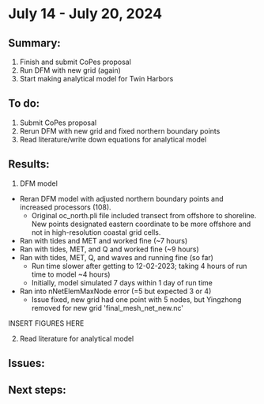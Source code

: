 # July 14 - July 20, 2024

## Summary:
1) Finish and submit CoPes proposal
2) Run DFM with new grid (again)
3) Start making analytical model for Twin Harbors

## To do:
1) Submit CoPes proposal
2) Rerun DFM with new grid and fixed northern boundary points
3) Read literature/write down equations for analytical model

## Results:
1) DFM model
- Reran DFM model with adjusted northern boundary points and increased processors (108).
	- Original oc_north.pli file included transect from offshore to shoreline. New points designated eastern coordinate to be more offshore and not in high-resolution coastal grid cells.
- Ran with tides and MET and worked fine (~7 hours)
- Ran with tides, MET, and Q and worked fine (~9 hours)
- Ran with tides, MET, Q, and waves and running fine (so far)
	- Run time slower after getting to 12-02-2023; taking 4 hours of run time to model ~4 hours)
	- Initially, model simulated 7 days within 1 day of run time
- Ran into nNetElemMaxNode error (=5 but expected 3 or 4)
	- Issue fixed, new grid had one point with 5 nodes, but Yingzhong removed for new grid 'final_mesh_net_new.nc'

INSERT FIGURES HERE


2) Read literature for analytical model


## Issues:

## Next steps:


